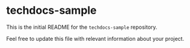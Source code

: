 # techdocs-sample

This is the initial README for the `techdocs-sample` repository.

Feel free to update this file with relevant information about your project.